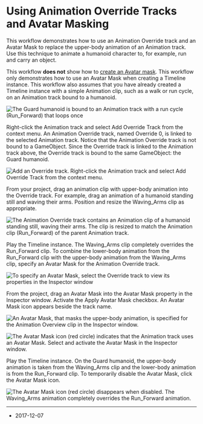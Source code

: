 # Using Animation Override Tracks and Avatar Masking

This workflow demonstrates how to use an Animation Override track and an Avatar Mask to replace the upper-body animation of an Animation track. Use this technique to animate a humanoid character to, for example, run and carry an object.

This workflow **does not** show how to [create an Avatar mask](class-AvatarMask). This workflow only demonstrates how to use an Avatar Mask when creating a Timeline instance. This workflow also assumes that you have already created a Timeline instance with a simple Animation clip, such as a walk or run cycle, on an Animation track bound to a humanoid.

![The Guard humanoid is bound to an Animation track with a run cycle (Run_Forward) that loops once](../uploads/Main/timeline_masking_start.png)

Right-click the Animation track and select Add Override Track from the context menu. An Animation Override track, named Override 0, is linked to the selected Animation track. Notice that the Animation Override track is not bound to a GameObject. Since the Override track is linked to the Animation track above, the Override track is bound to the same GameObject: the Guard humanoid.

![Add an Override track. Right-click the Animation track and select Add Override Track from the context menu.](../uploads/Main/timeline_masking_override.png)

From your project, drag an animation clip with upper-body animation into the Override track. For example, drag an animation of a humanoid standing still and waving their arms. Position and resize the Waving_Arms clip as appropriate.

![The Animation Override track contains an Animation clip of a humanoid standing still, waving their arms. The clip is resized to match the Animation clip (Run_Forward) of the parent Animation track.](../uploads/Main/timeline_masking_waving.png)

Play the Timeline instance. The Waving_Arms clip completely overrides the Run_Forward clip. To combine the lower-body animation from the Run_Forward clip with the upper-body animation from the Waving_Arms clip, specify an Avatar Mask for the Animation Override track.

![To specify an Avatar Mask, select the Override track to view its properties in the Inspector window](../uploads/Main/timeline_masking_override_selected.png)

From the project, drag an Avatar Mask into the Avatar Mask property in the Inspector window. Activate the Apply Avatar Mask checkbox. An Avatar Mask icon appears beside the track name.

![An Avatar Mask, that masks the upper-body animation, is specified for the Animation Overview clip in the Inspector window.](../uploads/Main/timeline_masking_avatar_inspector.png)

![The Avatar Mask icon (red circle) indicates that the Animation track uses an Avatar Mask. Select and activate the Avatar Mask in the Inspector window.](../uploads/Main/timeline_masking_avatar_on.png)

Play the Timeline instance. On the Guard humanoid, the upper-body animation is taken from the Waving_Arms clip and the lower-body animation is from the Run_Forward clip. To temporarily disable the Avatar Mask, click the Avatar Mask icon.

![The Avatar Mask icon (red circle) disappears when disabled. The Waving_Arms animation completely overrides the Run_Forward animation.](../uploads/Main/timeline_masking_avatar_off.png)

---
* <span class="page-edit">2017-12-07  <!-- include IncludeTextNewPageSomeEdit --></span>
